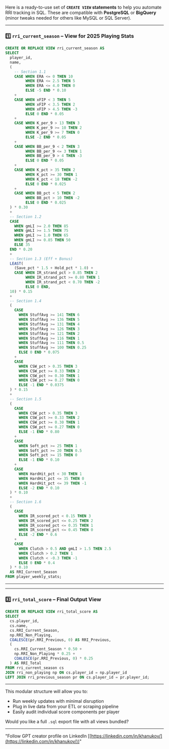 Here is a ready-to-use set of **`CREATE VIEW` statements** to help you automate RRI tracking in SQL. These are compatible with **PostgreSQL** or **BigQuery** (minor tweaks needed for others like MySQL or SQL Server).

---

### 1️⃣ `rri_current_season` – View for 2025 Playing Stats

```sql
CREATE OR REPLACE VIEW rri_current_season AS
SELECT
  player_id,
  name,
  (
    -- Section 1.1
    CASE WHEN ERA <= 0 THEN 10
         WHEN ERA <= 2.5 THEN 5
         WHEN ERA <= 4.0 THEN 0
         ELSE -5 END * 0.10
    +
    CASE WHEN xFIP < 3 THEN 5
         WHEN xFIP < 3.5 THEN 2
         WHEN xFIP > 4.5 THEN -3
         ELSE 0 END * 0.05
    +
    CASE WHEN K_per_9 > 13 THEN 3
         WHEN K_per_9 >= 10 THEN 2
         WHEN K_per_9 >= 7 THEN 0
         ELSE -2 END * 0.05
    +
    CASE WHEN BB_per_9 < 2 THEN 3
         WHEN BB_per_9 <= 3 THEN 1
         WHEN BB_per_9 > 4 THEN -3
         ELSE 0 END * 0.05
    +
    CASE WHEN K_pct > 35 THEN 2
         WHEN K_pct >= 30 THEN 1
         WHEN K_pct < 18 THEN -2
         ELSE 0 END * 0.025
    +
    CASE WHEN BB_pct < 5 THEN 2
         WHEN BB_pct > 10 THEN -2
         ELSE 0 END * 0.025
  ) * 0.30
  +
  -- Section 1.2
  CASE 
    WHEN gmLI >= 2.0 THEN 85
    WHEN gmLI >= 1.5 THEN 75
    WHEN gmLI >= 1.0 THEN 65
    WHEN gmLI >= 0.85 THEN 50
    ELSE 35
  END * 0.20
  +
  -- Section 1.3 (Eff + Bonus)
  LEAST(
    (Save_pct * 1.5 + Hold_pct * 1.0) +
    CASE WHEN IR_strand_pct > 0.85 THEN 2
         WHEN IR_strand_pct >= 0.80 THEN 1
         WHEN IR_strand_pct < 0.70 THEN -2
         ELSE 0 END,
  10) * 0.15
  +
  -- Section 1.4
  (
    CASE 
      WHEN StuffAvg >= 141 THEN 6
      WHEN StuffAvg >= 136 THEN 5
      WHEN StuffAvg >= 131 THEN 4
      WHEN StuffAvg >= 126 THEN 3
      WHEN StuffAvg >= 121 THEN 2
      WHEN StuffAvg >= 116 THEN 1
      WHEN StuffAvg >= 111 THEN 0.5
      WHEN StuffAvg >= 100 THEN 0.25
      ELSE 0 END * 0.075
    +
    CASE 
      WHEN CSW_pct > 0.35 THEN 3
      WHEN CSW_pct >= 0.33 THEN 2
      WHEN CSW_pct >= 0.30 THEN 1
      WHEN CSW_pct >= 0.27 THEN 0
      ELSE -1 END * 0.0375
  ) * 0.15
  +
  -- Section 1.5
  (
    CASE 
      WHEN CSW_pct > 0.35 THEN 3
      WHEN CSW_pct >= 0.33 THEN 2
      WHEN CSW_pct >= 0.30 THEN 1
      WHEN CSW_pct >= 0.27 THEN 0
      ELSE -1 END * 0.80
    +
    CASE 
      WHEN Soft_pct >= 25 THEN 1
      WHEN Soft_pct >= 20 THEN 0.5
      WHEN Soft_pct >= 15 THEN 0
      ELSE -1 END * 0.10
    +
    CASE 
      WHEN HardHit_pct < 30 THEN 1
      WHEN HardHit_pct <= 35 THEN 0
      WHEN HardHit_pct <= 39 THEN -1
      ELSE -2 END * 0.10
  ) * 0.10
  +
  -- Section 1.6
  (
    CASE 
      WHEN IR_scored_pct < 0.15 THEN 3
      WHEN IR_scored_pct <= 0.25 THEN 2
      WHEN IR_scored_pct <= 0.35 THEN 1
      WHEN IR_scored_pct <= 0.45 THEN 0
      ELSE -2 END * 0.6
    +
    CASE 
      WHEN Clutch > 0.5 AND gmLI > 1.5 THEN 2.5
      WHEN Clutch > 0.2 THEN 1
      WHEN Clutch < -0.3 THEN -1
      ELSE 0 END * 0.4
  ) * 0.10
  AS RRI_Current_Season
FROM player_weekly_stats;
```

---



---

### 3️⃣ `rri_total_score` – Final Output View

```sql
CREATE OR REPLACE VIEW rri_total_score AS
SELECT
  cs.player_id,
  cs.name,
  cs.RRI_Current_Season,
  np.RRI_Non_Playing,
  COALESCE(pr.RRI_Previous, 0) AS RRI_Previous,
  (
    cs.RRI_Current_Season * 0.50 +
    np.RRI_Non_Playing * 0.25 +
    COALESCE(pr.RRI_Previous, 0) * 0.25
  ) AS RRI_Total
FROM rri_current_season cs
JOIN rri_non_playing np ON cs.player_id = np.player_id
LEFT JOIN rri_previous_season pr ON cs.player_id = pr.player_id;
```

---

This modular structure will allow you to:

* Run weekly updates with minimal disruption
* Plug in live data from your ETL or scraping pipeline
* Easily audit individual score components per player

Would you like a full `.sql` export file with all views bundled?

---

"Follow GPT creator profile on LinkedIn \[[https://linkedin.com/in/khanukov/](https://linkedin.com/in/khanukov/))"
